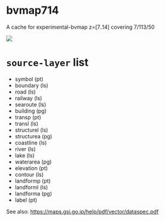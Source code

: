 # bvmap714
A cache for experimental-bvmap z=[7..14] covering 7/113/50

![](https://un-vector-tile-toolkit.github.io/signature/logo.png)

# `source-layer` list
- symbol (pt)
- boundary (ls)
- road (ls)
- railway (ls)
- searoute (ls)
- building (pg)
- transp (pt)
- transl (ls)
- structurel (ls)
- structurea (pg)
- coastline (ls)
- river (ls)
- lake (ls)
- waterarea (pg)
- elevation (pt)
- contour (ls)
- landformp (pt)
- landforml (ls)
- landforma (pg)
- label (pt)

See also: https://maps.gsi.go.jp/help/pdf/vector/dataspec.pdf
